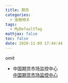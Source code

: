 ```yaml
---
title: 期货
categories:
  - 金融相关
tags:
  - MyDefaultTag
mathjax: false
toc: false
date: 2020-11-09 17:44:44
---
```

omit
<!--more-->

* 中国期货市场监控中心  
[中国期货市场监控中心](https://investorservice.cfmmc.com/)  
